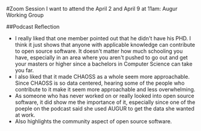 #Zoom Session 
I want to attend the April 2 and April 9 at 11am: Augur Working Group


##Podcast Reflection 
- I really liked that one member pointed out that he didn't have his PHD. I think it just shows that anyone with applicable knowledge can contribute to open source software. It doesn't matter how much schooling you have, especially in an area where you aren't pushed to go out and get your masters or higher since a bachelors in Computer Science can take you far.
- I also liked that it made CHAOSS as a whole seem more approachable. Since CHAOSS is so data centered, hearing some of the people who contribute to it make it seem more approachable and less overwhelming. 
- As someone who has never worked on or really looked into open source software, it did show me the importance of it, especially since one of the poeple on the podcast said she used AUGUR to get the data she wanted at work.
- Also highlights the community aspect of open source software.

